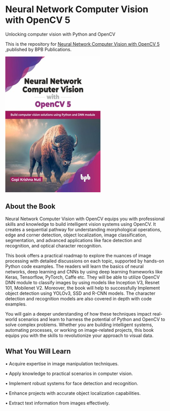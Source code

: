 # Neural Network Computer Vision with OpenCV 5

Unlocking computer vision with Python and OpenCV

This is the repository for [Neural Network Computer Vision with OpenCV 5
](https://bpbonline.com/products/neural-network-computer-vision-with-opencv-5?variant=43100018278600),published by BPB Publications.

<img src="9789355516961.jpg">

## About the Book
Neural Network Computer Vision with OpenCV equips you with professional skills and knowledge to build intelligent vision systems using OpenCV. It creates a sequential pathway for understanding morphological operations, edge and corner detection, object localization, image classification, segmentation, and advanced applications like face detection and recognition, and optical character recognition. 

This book offers a practical roadmap to explore the nuances of image processing with detailed discussions on each topic, supported by hands-on Python code examples. The readers will learn the basics of neural networks, deep learning and CNNs by using deep learning frameworks like Keras, Tensorflow, PyTorch, Caffe etc. They will be able to utilize OpenCV DNN module to classify images by using  models like Inception V3, Resnet 101, Mobilenet V2. Moreover, the book will help to successfully Implement object detection using YOLOv3, SSD and R-CNN models. The character detection and recognition models are also covered in depth with code examples.

You will gain a deeper understanding of how these techniques impact real-world scenarios and learn to harness the potential of Python and OpenCV to solve complex problems. Whether you are building intelligent systems, automating processes, or working on image-related projects, this book equips you with the skills to revolutionize your approach to visual data.

## What You Will Learn
• Acquire expertise in image manipulation techniques.

• Apply knowledge to practical scenarios in computer vision.

• Implement robust systems for face detection and recognition.

• Enhance projects with accurate object localization capabilities.

• Extract text information from images effectively.
